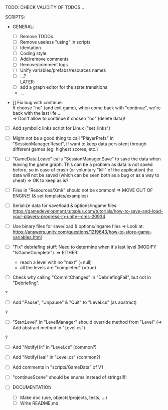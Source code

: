 TODO: CHECK VALIDITY OF TODOS...


SCRIPTS:

- GENERAL:
  - [ ] Remove TODOs
  - [ ] Remove useless "using" in scripts
  - [ ] Identation
  - [ ] Coding style
  - [ ] Add/remove comments
  - [ ] Remove/comment logs
  - [ ] Unify variables/prefabs/resources names
  - [ ] ...?
<br>LATER:
  - [ ] add a graph editor for the state transitions
  - ...

- [] Fix bug with continue:
    <br>If choose "no" (and exit game), when come back with "continue", we're back with the last life ...
    <br>=> Don't allow to continue if chosen "no" (delete data)!

- [ ] Add symbolic links script for Linux ("set_links")

- [ ] Might not be a good thing to call "PlayerPrefs" in "SessionManager.Reset", if want to keep data persistent through different games (eg: highest scores, etc.)

- [ ] "GameData.Leave" calls "SessionManager.Save" to save the data when leaving the game graph. This can be a problem as data is not saved before, so in case of crash (or voluntary "kill" of the application) the data will not be saved (which can be seen both as a bug or as a way to cheat) => OK to keep as is?

- [ ] Files in "Resources/Xml/" should not be common!
  => MOVE OUT OF ENGINE! (& set templates/examples)

- [ ] Serialize data for save/load & options/ingame files
  https://gamedevelopment.tutsplus.com/tutorials/how-to-save-and-load-your-players-progress-in-unity--cms-20934

- [ ] Use binary files for save/load & options/ingame files
  => Look at:
  https://answers.unity.com/questions/1219643/how-to-store-game-variables.html

- [ ] "Fix" debriefing stuff: Need to determine when it's last level (MODIFY "IsGameComplete").
  => EITHER:
  - reach a level with no "next" (=null)
  - all the levels are "completed" (=true)

- [ ] Check why calling "CommitChanges" in "DebriefingFail", but not in "Debriefing".

?
- [ ] Add "Pause", "Unpause" & "Quit" to "Level.cs" (as abstract)

?
- [ ] "StartLevel" in "LevelManager" should override method from "Level"
  (=> Add abstract method in "Level.cs")

?
- [ ] Add "NotifyHit" in "Level.cs" (common?)
- [ ] Add "NotifyHeal" in "Level.cs" (common?)

- [ ] Add comments in "scripts/GameData" of V1

- [ ] "continueScene" should be enums instead of strings!!!!

- [ ] DOCUMENTATION
  - [ ] Make doc (use, objects/projects, tests, ...)
  - [ ] Write README.md

